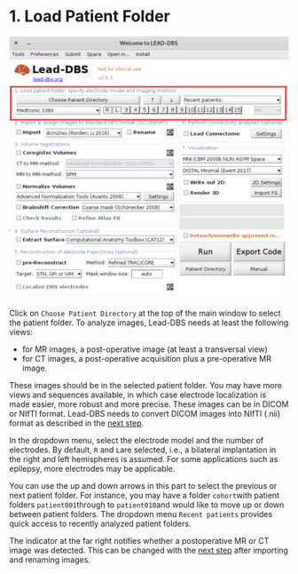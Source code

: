 # 1. Load Patient Folder

![](../.gitbook/assets/lead-dbs-load-patient.png)

Click on `Choose Patient Directory` at the top of the main window to select the patient folder. To analyze images, Lead-DBS needs at least the following views:

* for MR images, a post-operative image (at least a transversal view)
* for CT images, a post-operative acquisition plus a pre-operative MR image.

These images should be in the selected patient folder. You may have more views and sequences available, in which case electrode localization is made easier, more robust and more precise. These images can be in DICOM or NIfTI format. Lead-DBS needs to convert DICOM images into NIfTI (.nii) format as described in the [next step](step2-image-import.md).

In the dropdown menu, select the electrode model and the number of electrodes. By default, `R` and `L`are selected, i.e., a bilateral implantation in the right and left hemispheres is assumed. For some applications such as epilepsy, more electrodes may be applicable.&#x20;

You can use the up and down arrows in this part to select the previous or next patient folder. For instance, you may have a folder `cohort`with patient folders `patient001`through to `patient010`and would like to move up or down between patient folders. The dropdown menu `Recent patients` provides quick access to recently analyzed patient folders.

The indicator at the far right notifies whether a postoperative MR or CT image was detected. This can be changed with the [next step](step2-image-import.md) after importing and renaming images.
